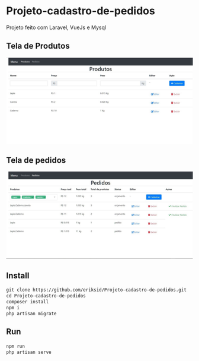 # Projeto-cadastro-de-pedidos
Projeto feito com Laravel, VueJs e Mysql

## Tela de Produtos
![Tela de Produtoss](https://github.com/eriksid/Projeto-cadastro-de-pedidos/blob/master/Tela-produtos.jpg)

## Tela de pedidos
![Tela de Pedidos](https://github.com/eriksid/Projeto-cadastro-de-pedidos/blob/master/Tela-pedidos.jpg)

## Install
```
git clone https://github.com/eriksid/Projeto-cadastro-de-pedidos.git
cd Projeto-cadastro-de-pedidos
composer install
npm i
php artisan migrate
```
## Run
```
npm run
php artisan serve
```
